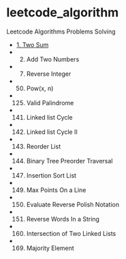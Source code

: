 # leetcode_algorithm
Leetcode Algorithms Problems Solving

- [1. Two Sum](content/01.md)
- 2. Add Two Numbers
- 7. Reverse Integer
- 50. Pow(x, n)
- 125. Valid Palindrome
- 141. Linked list Cycle
- 142. Linked list Cycle II
- 143. Reorder List
- 144. Binary Tree Preorder Traversal
- 147. Insertion Sort List
- 149. Max Points On a Line
- 150. Evaluate Reverse Polish Notation
- 151. Reverse Words In a String
- 160. Intersection of Two Linked Lists
- 169. Majority Element
